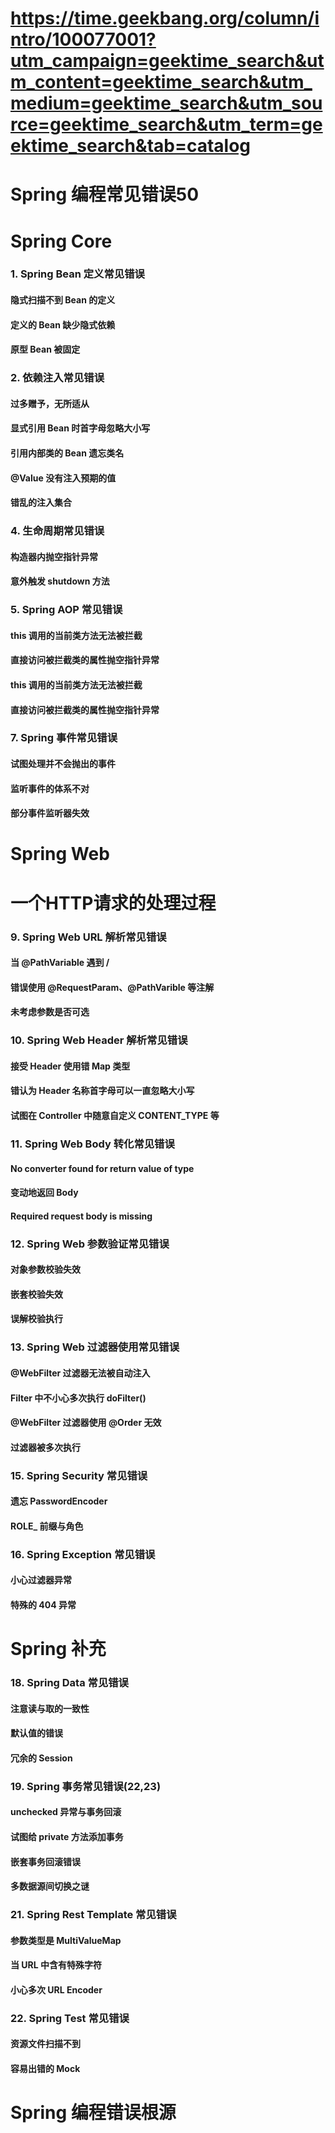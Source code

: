 # https://time.geekbang.org/column/intro/100077001?utm_campaign=geektime_search&utm_content=geektime_search&utm_medium=geektime_search&utm_source=geektime_search&utm_term=geektime_search&tab=catalog
# Spring 编程常见错误50

# Spring Core
### 1. Spring Bean 定义常见错误
#### 隐式扫描不到 Bean 的定义
#### 定义的 Bean 缺少隐式依赖
#### 原型 Bean 被固定

### 2. 依赖注入常见错误
#### 过多赠予，无所适从
#### 显式引用 Bean 时首字母忽略大小写
#### 引用内部类的 Bean 遗忘类名

#### @Value 没有注入预期的值
#### 错乱的注入集合

### 4. 生命周期常见错误
#### 构造器内抛空指针异常
#### 意外触发 shutdown 方法

### 5. Spring AOP 常见错误
#### this 调用的当前类方法无法被拦截
#### 直接访问被拦截类的属性抛空指针异常

#### this 调用的当前类方法无法被拦截
#### 直接访问被拦截类的属性抛空指针异常

### 7. Spring 事件常见错误
#### 试图处理并不会抛出的事件
#### 监听事件的体系不对
#### 部分事件监听器失效


# Spring Web
# 一个HTTP请求的处理过程
### 9.  Spring Web URL 解析常见错误
#### 当 @PathVariable 遇到 /
#### 错误使用 @RequestParam、@PathVarible 等注解
#### 未考虑参数是否可选

### 10. Spring Web Header 解析常见错误
#### 接受 Header 使用错 Map 类型
#### 错认为 Header 名称首字母可以一直忽略大小写
#### 试图在 Controller 中随意自定义 CONTENT_TYPE 等

### 11. Spring Web Body 转化常见错误
#### No converter found for return value of type
#### 变动地返回 Body
#### Required request body is missing

### 12. Spring Web 参数验证常见错误
#### 对象参数校验失效
#### 嵌套校验失效
#### 误解校验执行

### 13. Spring Web 过滤器使用常见错误
#### @WebFilter 过滤器无法被自动注入
#### Filter 中不小心多次执行 doFilter()

#### @WebFilter 过滤器使用 @Order 无效
#### 过滤器被多次执行

### 15. Spring Security 常见错误
#### 遗忘 PasswordEncoder
#### ROLE_ 前缀与角色

### 16.  Spring Exception 常见错误
#### 小心过滤器异常
#### 特殊的 404 异常

# Spring 补充

### 18. Spring Data 常见错误
#### 注意读与取的一致性
#### 默认值的错误
#### 冗余的 Session

### 19. Spring 事务常见错误(22,23)
#### unchecked 异常与事务回滚
#### 试图给 private 方法添加事务

#### 嵌套事务回滚错误
#### 多数据源间切换之谜

### 21. Spring Rest Template 常见错误
#### 参数类型是 MultiValueMap
#### 当 URL 中含有特殊字符
#### 小心多次 URL Encoder

### 22. Spring Test 常见错误
#### 资源文件扫描不到
#### 容易出错的 Mock

# Spring 编程错误根源
